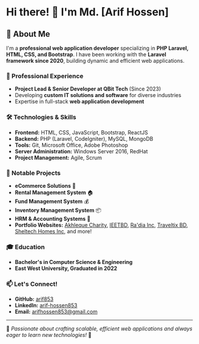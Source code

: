 # Hi there! 👋 I'm Md. [Arif Hossen]
## 🚀 About Me
I'm a **professional web application developer** specializing in **PHP Laravel, HTML, CSS, and Bootstrap**. I have been working with the **Laravel framework since 2020**, building dynamic and efficient web applications.

### 💼 Professional Experience
- **Project Lead & Senior Developer at QBit Tech** (Since 2023)
- Developing **custom IT solutions and software** for diverse industries
- Expertise in full-stack **web application development**

### 🛠️ Technologies & Skills
- **Frontend:** HTML, CSS, JavaScript, Bootstrap, ReactJS
- **Backend:** PHP (Laravel, CodeIgniter), MySQL, MongoDB
- **Tools:** Git, Microsoft Office, Adobe Photoshop
- **Server Administration:** Windows Server 2016, RedHat
- **Project Management:** Agile, Scrum

### 📌 Notable Projects
- **eCommerce Solutions** 🛒
- **Rental Management System** 🏠
- **Fund Management System** 💰
- **Inventory Management System** 📦
- **HRM & Accounting Systems** 🏢
- **Portfolio Websites:** [Akhleque Charity](#), [IEETBD](#), [Ra'dia Inc](#), [Traveltix BD](#), [Sheltech Homes Inc](#), and more!

### 🎓 Education
- **Bachelor's in Computer Science & Engineering**
- **East West University, Graduated in 2022**

### 📫 Let's Connect!
- **GitHub:** [arif853](https://github.com/arif853)
- **LinkedIn:** [arif-hossen853](www.linkedin.com/in/arif-hossen853)
- **Email:** [arifhossen853@gmail.com](mailto:arifhossen853@gmail.com)

---
📌 *Passionate about crafting scalable, efficient web applications and always eager to learn new technologies!* 🚀

